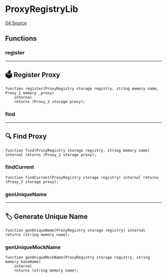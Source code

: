 # ProxyRegistryLib
[Git Source](https://github.com/metacontract/mc/blob/d41f04df9ea19494be75c66f344b8104caf03cd2/resources/devkit/api-reference/Flattened.sol)


## Functions
### register

-----------------------
🗳️ Register Proxy
-------------------------


```solidity
function register(ProxyRegistry storage registry, string memory name, Proxy_2 memory _proxy)
    internal
    returns (Proxy_2 storage proxy);
```

### find

-------------------
🔍 Find Proxy
---------------------


```solidity
function find(ProxyRegistry storage registry, string memory name) internal returns (Proxy_2 storage proxy);
```

### findCurrent


```solidity
function findCurrent(ProxyRegistry storage registry) internal returns (Proxy_2 storage proxy);
```

### genUniqueName

-----------------------------
🏷 Generate Unique Name
-------------------------------


```solidity
function genUniqueName(ProxyRegistry storage registry) internal returns (string memory name);
```

### genUniqueMockName


```solidity
function genUniqueMockName(ProxyRegistry storage registry, string memory baseName)
    internal
    returns (string memory name);
```

